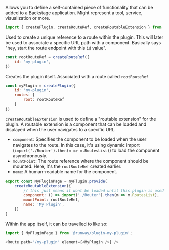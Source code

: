 Allows you to define a self-contained piece of functionality that can be added to a Backstage application. Might represent a tool, service, visualization or more.

```javascript
import { createPlugin, createRouteRef, createRoutableExtension } from '@backstage/core-plugin-api'
```

Used to create a unique reference to a route within the plugin. This will later be used to associate a specific URL path with a component. Basically says "hey, start the route endpoint with this `id` value".

```javascript
const rootRouteRef = createRouteRef({
	id: 'my-plugin',
})
```

Creates the plugin itself. Associated with a route  called `rootRouteRef`

```javascript
const myPlugin = createPlugin({
	id: 'my-plugin',
	routes: {
		root: rootRouteRef
	}
})
```

`createRoutableExtension` is used to define a "routable extension" for the plugin. A routable extension is a component that can be loaded and displayed when the user navigates to a specific URL.

- `component`: Specifies the component to be loaded when the user navigates to the route. In this case, it's using dynamic import (`import('./Router').then(m => m.RoutesList)`) to load the component asynchronously.
- `mountPoint`: The route reference where the component should be mounted. Here, it's the `rootRouteRef` created earlier.
- `name`: A human-readable name for the component.

```javascript
export const MyPluginPage = myPlugin.provide(
	createRoutableExtension({
		// this just means it wont be loaded until this plugin is used
		component: () => import('./Router').then(m => m.RoutesList),
	    mountPoint: rootRouteRef,
	    name: 'My Plugin',
	})
)
```

Within the app itself, it can be travelled to like so:

```javascript
import { MyPluginPage } from '@runway/plugin-my-plugin';

<Route path="/my-plugin" element={<MyPlugin />} />
```